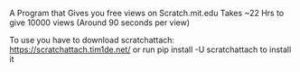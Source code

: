 A Program that Gives you free views on Scratch.mit.edu
Takes ~22 Hrs to give 10000 views (Around 90 seconds per view)

To use you have to download scratchattach: https://scratchattach.tim1de.net/
or run pip install -U scratchattach to install it 
